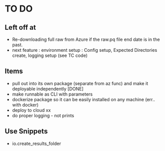 
# TO DO

## Left off at

* Re-downloading full raw from Azure if the raw.pq file end date is in the past.
* next feature : environment setup : Config setup, Expected Directories create, logging setup (see TC code)

## Items

* pull out into its own package (separate from az func) and make it deployable independently [DONE]
* make runnable as CLI with parameters
* dockerize package so it can be easily installed on any machine (err.. with docker)
* deploy to cloud xx
* do proper logging - not prints

## Use Snippets

* io.create_results_folder
